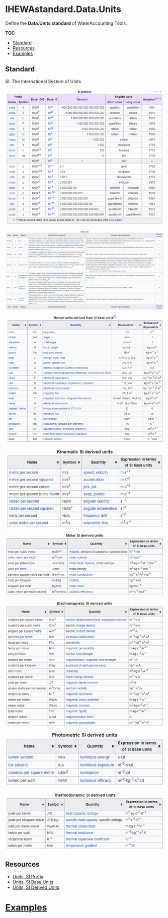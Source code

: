 # IHEWAstandard.Data.Units

Define the **Data.Units standard** of WaterAccounting Tools.

**TOC**

  - [Standard](#standard)
  - [Resources](#resources)
  - [Examples](#examples)


## Standard

SI: The International System of Units

![alt text](./img/Units-SI_Prefixes.png "Units, SI Prefix")

![alt text](./img/Units-SI_Base_Units.png "Units, SI Base Units")

![alt text](./img/Units-SI_Derived_Units-Base.png "Units, Named units derived from SI base units")

![alt text](./img/Units-SI_Derived_Units-Kinematic.png "Units, Kinematic SI derived units")

![alt text](./img/Units-SI_Derived_Units-Molar.png "Units, Molar SI derived units")

![alt text](./img/Units-SI_Derived_Units-Electromagnetic.png "Units, Electromagnetic SI derived units")

![alt text](./img/Units-SI_Derived_Units-Photometric.png "Units, Photometric SI derived units")

![alt text](./img/Units-SI_Derived_Units-Thermodynamic.png "Units, Thermodynamic SI derived units")


## Resources

  - [Units, SI Prefix](https://en.wikipedia.org/wiki/Metric_prefix)
  - [Units, SI Base Units](https://en.wikipedia.org/wiki/SI_base_unit)
  - [Units, SI Derived Units](https://en.wikipedia.org/wiki/SI_derived_unit)


# [Examples](examples/README.md#svg)
